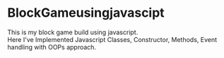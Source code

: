 # BlockGameusingjavascipt
This is my block game build using javascript.  
Here I've Implemented Javascript Classes, Constructor, Methods, Event handling with OOPs approach.
